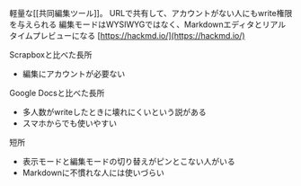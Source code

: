 
軽量な[[共同編集ツール]]。
URLで共有して、アカウントがない人にもwrite権限を与えられる
編集モードはWYSIWYGではなく、Markdownエディタとリアルタイムプレビューになる
[https://hackmd.io/](https://hackmd.io/)

Scrapboxと比べた長所
- 編集にアカウントが必要ない

Google Docsと比べた長所
- 多人数がwriteしたときに壊れにくいという説がある
- スマホからでも使いやすい

短所
- 表示モードと編集モードの切り替えがピンとこない人がいる
- Markdownに不慣れな人には使いづらい
